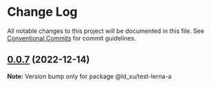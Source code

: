 # Change Log

All notable changes to this project will be documented in this file.
See [Conventional Commits](https://conventionalcommits.org) for commit guidelines.

## [0.0.7](https://gitlab.com/1393679430/cli_project/compare/v0.0.6...v0.0.7) (2022-12-14)

**Note:** Version bump only for package @ld_xu/test-lerna-a
